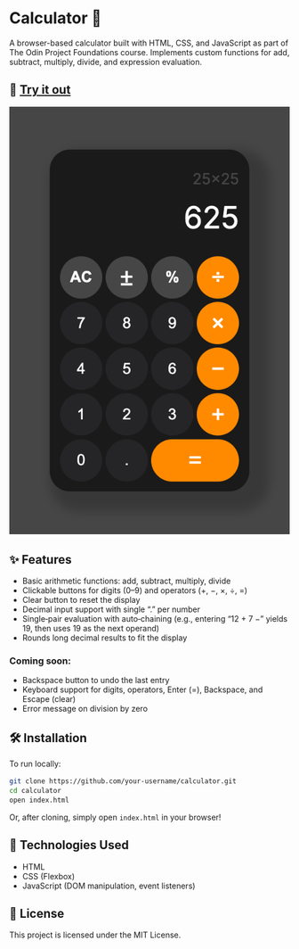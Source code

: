 # Calculator 🧮

A browser-based calculator built with HTML, CSS, and JavaScript as part of The Odin Project Foundations course. Implements custom functions for add, subtract, multiply, divide, and expression evaluation.

## 🚀 [Try it out](https://theamanali.github.io/calculator/)
![Calculator screenshot](./img/calculator-screenshot.png)

## ✨ Features

- Basic arithmetic functions: add, subtract, multiply, divide
- Clickable buttons for digits (0–9) and operators (+, −, ×, ÷, =)
- Clear button to reset the display
- Decimal input support with single “.” per number
- Single‑pair evaluation with auto‑chaining (e.g., entering “12 + 7 −” yields 19, then uses 19 as the next operand)
- Rounds long decimal results to fit the display

### Coming soon: 
- Backspace button to undo the last entry
- Keyboard support for digits, operators, Enter (=), Backspace, and Escape (clear)
- Error message on division by zero

## 🛠️ Installation

To run locally:

```bash
git clone https://github.com/your-username/calculator.git
cd calculator
open index.html
```
Or, after cloning, simply open `index.html` in your browser!

## 🧰 Technologies Used

- HTML
- CSS (Flexbox)
- JavaScript (DOM manipulation, event listeners)

## 📄 License

This project is licensed under the MIT License.